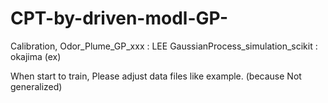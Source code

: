 # CPT-by-driven-modl-GP-

Calibration, Odor_Plume_GP_xxx : LEE
GaussianProcess_simulation_scikit : okajima (ex)

When start to train, Please adjust data files like example. (because Not generalized)

